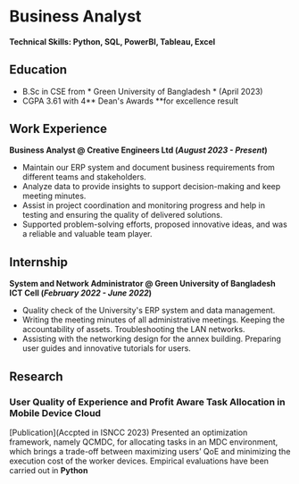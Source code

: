 # Business Analyst
#### Technical Skills: Python, SQL, PowerBI, Tableau, Excel

## Education		        		
- B.Sc in CSE from * Green University of Bangladesh * (April 2023)
- CGPA 3.61 with 4** Dean's Awards **for excellence result
## Work Experience
**Business Analyst @ Creative Engineers Ltd (_August 2023 - Present_)**
- Maintain our ERP system and document business requirements from different teams and stakeholders.
- Analyze data to provide insights to support decision-making and keep meeting minutes.
- Assist in project coordination and monitoring progress and help in testing and ensuring the quality of delivered solutions.
- Supported problem-solving efforts, proposed innovative ideas, and was a reliable and valuable team player.
## Internship
**System and Network Administrator @ Green University of Bangladesh ICT Cell (_February 2022 - June 2022_)**
- Quality check of the University's ERP system and data management.
- Writing the meeting minutes of all administrative meetings. Keeping the accountability of assets. Troubleshooting the LAN networks.
- Assisting with the networking design for the annex building. Preparing user guides and innovative tutorials for users.

## Research
### User Quality of Experience and Profit Aware Task Allocation in Mobile Device Cloud
[Publication](Accpted in ISNCC 2023)
Presented an optimization framework, namely QCMDC, for allocating tasks in an MDC environment, which brings a trade-off between maximizing users’ QoE and minimizing the execution cost of the worker devices. Empirical evaluations have been carried out in **Python**
